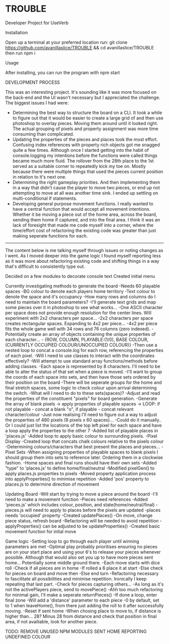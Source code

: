 # TROUBLE
Developer Project for UseVerb

Installation

Open up a terminal at your preferred location
run: git clone https://github.com/avanillaslice/TROUBLE && cd avanillaslice/TROUBLE
then run npm i


Usage

After installing, you can run the program with npm start



DEVELOPMENT PROCESS

This was an interesting project. It's sounding like it was more focused on the back-end and the UI wasn't necessary but I appreciated the challenge.
The biggest issues I had were:
- Determining the best way to structure the board on a CLI. It took a while to figure out that it would be easier to create a large grid of and then
use photoshop to overlay pieces. Moving them around until it looked right. The actual grouping of pixels and property assignment was more time consuming
than complicated.
- Updating the properties of the pieces and places took the most effort. Confusing index references with property rich objects got me snagged quite a few
times. Although once I started getting into the habit of console.logging my intentions before the functions were called things became much more fluid. The
rollover from the 28th place to the 1st served as a suitable corner to repeatedly kick my toe on. Mostly because there were multiple things that used the
pieces current position in relation to it's next one.
- Determining the right gameplay priorities. And then implementing them in a way that didn't cause the player to move two pieces, or end up not attempting
to move at all was another time sink. I ended up settling on multi-conditional if statements.
- Developing general purpose movement functions. I really wanted to have a central function that would accept all movement intentions. Whether it be moving
a piece out of the home area, across the board, sending them home if captured, and into the final area. I think it was an lack of foresight that made me
code myself into a corner, where the time/effort cost of refactoring the existing code was greater than just making seperate functions for each.

--------------------------------------------------------------------------------------------------------------------------------------------------------------

The content below is me talking myself through issues or noting changes as I went. As I moved deeper into the game logic I found myself reporting less as it 
was more about refactoring existing code and shifting things in a way that's difficult to consistently type out.

Decided on a few modules to decorate console text
Created initial menu

Currently investigating methods to generate the board
	-Needs 60 playable spaces
 		-BG colour to denote each players home territory
 		-Text colour to denote the space and it's occupancy
	-How many rows and columns do I need to maintain the board parameters?
		-I'll generate text grids and map some pieces over it in photoshop to see what works...
		-One ASCII character per space does not provide enough resolution for the center lines. Will experiment with 2x2 characters per space...
		-2x2 characters per space creates rectangular spaces. Expanding to 4x2 per piece...
		-4x2 per piece fits the whole game well with 34 rows and 76 columns (zero indexed).
	-Potentially create an array of objects containing the unique properties of each character...
		- {ROW, COLUMN, PLAYABLE:(1/0), BASE COLOUR, (CURRENTLY OCCUPIED COLOUR/UNOCCUPIED COLOUR)}
		-Then use a nested loop to concat a console.log for each row, referencing the properties of each pixel.
		-Will I need to use classes to interact with the coordinates effectively?
			-Will attempt to use standard array functions/methods before adding classes.
		-Each space is represented by 8 characters. I'll need to be able to alter the status of that set when a piece is moved.
		-I'll want to group the coords of each space into sets, and then have those sets ordered by their position on the board
			-There will be seperate groups for the home and final stretch spaces, some logic to check colour upon arrival determining the switch.
		-What will I need to do to these sets(spaces)?
			-Adjust and read the properties of the constituent "pixels" for board generation.
	-Generate the array of blank pixels -> apply properties of playable spaces -> LOOP: if not playable - concat a blank "o", if playable - concat relevant character/colour
		-Just now realising I'll need to figure out a way to adjust the properties of 480 pixels (8 pixels x 60 spaces)...
			-Could do it manually.. Or I could just list the locations of the top left pixel for each space and have a loop apply the properties to the other 7
				-Added list of playable places in 'places.js'
				-Added loop to apply basic colour to surrounding pixels.
	-Pixel Display
		-Created loop that concats chalk colours relative to the pixels colour
		-Determining colours/characters that best present the places and pieces...
	-Pixel Sets
		-When assigning properties of playable spaces to blank pixels I should group them into sets to reference later. Ordering them in a clockwise fashion.
		-Home spaces and final runs should have their own sets
			-Added "type" to 'places.js' to define home/final/neutral
			-Modified pixelGen() to apply places.js properties to pixels
		 		-Moved property application process into applyProperties() to minimise repetition
		-Added 'pos' property to places.js to determine direction of movement

Updating Board
	-Will start by trying to move a piece around the board
		-I'll need to make a movement function
			-Pieces need references
				-Added 'pieces.js' which includes colour, position, and state(home/neutral/final)
				-pieces.js will need to apply to places before the pixels are updated
					-places needs 'occupied' property
					-Created updatePlaces()
			-On move, change piece status, refresh board
		-Refactoring will be needed to avoid repetition
			-applyProperties() can be adjusted to be updateProperties()
	-Created basic movement function for inital move

Game logic
	-Setting loop to go through each player until winning parameters are met
	-Optimal play probably prioritises ensuring no pieces are on your start place and using your 6's to release your pieces whenever possible. Although that would also set you up to have more pieces sent home... Potentially some middle ground there.
		-Each move starts with dice roll
		-Check if all pieces are in home
			-If rolled a 6 place it at start
			-Else check for pieces on board and move then
			-Else end turn
	-Refactoring necessary to fascilitate all possibilities and minimise repetition. Ironically I keep repeating that last part.
	-Check for pieces capturing others...
		-As long as it's not the activePlayers piece, send to movePiece()
			-Ahh too much refactoring for minimal gain, I'll make a seperate returnPieces()
	-If done a loop, enter final zone
		-Will add a 'distance' parameter to each piece
		 	-0 by default, set to 1 when leaveHome(), from there just adding the roll to it after successfully moving.
			-Reset if sent home
			-When chosing place to move to, if distance is higher than... 28? Minus 28 from distance and check that position in final area, if not availiable, look for another piece.

TODO:
REMOVE UNUSED NPM MODULES
SENT HOME REPORTING UNDEFINED COLOUR